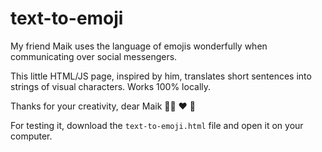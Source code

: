 # text-to-emoji

My friend Maik uses the language of emojis wonderfully when communicating over social messengers.

This little HTML/JS page, inspired by him, translates short sentences into strings of visual characters. Works 100% locally.

Thanks for your creativity, dear Maik 🙏🏻 ❤️ 🤗

For testing it, download the `text-to-emoji.html` file and open it on your computer. 